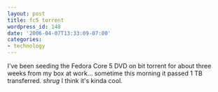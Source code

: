 ```yaml
---
layout: post
title: fc5 torrent
wordpress_id: 148
date: '2006-04-07T13:33:09-07:00'
categories:
- technology
---
```

I've been seeding the Fedora Core 5 DVD on bit torrent for about three weeks from my box at work... sometime this morning it passed 1 TB transferred. *shrug* I think it's kinda cool.
